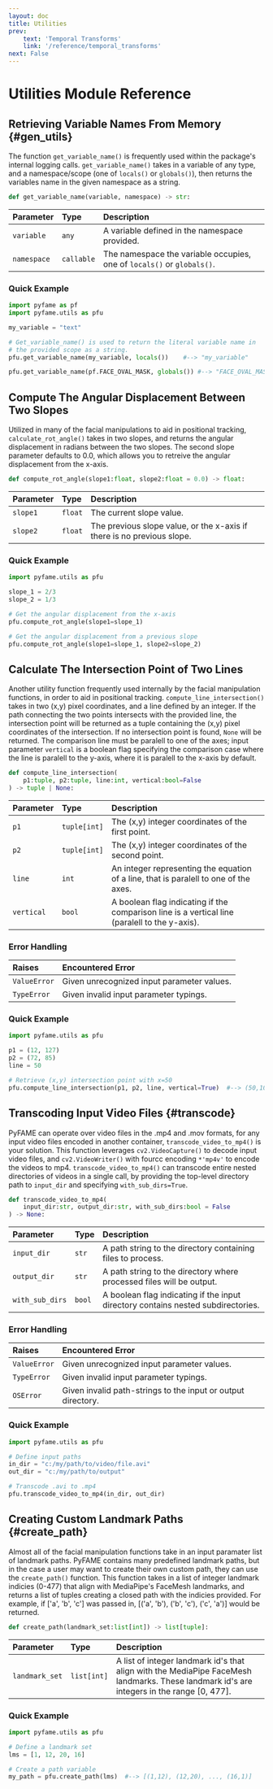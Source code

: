 ```yaml
---
layout: doc
title: Utilities
prev: 
    text: 'Temporal Transforms'
    link: '/reference/temporal_transforms'
next: False
---
```

# Utilities Module Reference

## Retrieving Variable Names From Memory {#gen_utils}

The function `get_variable_name()` is frequently used within the package's internal logging calls. `get_variable_name()` takes in a variable of any type, and a namespace/scope (one of `locals()` or `globals()`), then returns the variables name in the given namespace as a string. 

```python
def get_variable_name(variable, namespace) -> str:
```

| Parameter                  | Type           | Description                                               |
| :------------------------- | :------------- | :-------------------------------------------------------- |
| `variable` | `any` | A variable defined in the namespace provided. |
| `namespace` | `callable` | The namespace the variable occupies, one of `locals()` or `globals()`. |

### Quick Example

```Python
import pyfame as pf
import pyfame.utils as pfu

my_variable = "text"

# Get_variable_name() is used to return the literal variable name in 
# the provided scope as a string.
pfu.get_variable_name(my_variable, locals())    #--> "my_variable"

pfu.get_variable_name(pf.FACE_OVAL_MASK, globals()) #--> "FACE_OVAL_MASK"
```

## Compute The Angular Displacement Between Two Slopes

Utilized in many of the facial manipulations to aid in positional tracking, `calculate_rot_angle()` takes in two slopes, and returns the angular displacement in radians between the two slopes. The second slope parameter defaults to 0.0, which allows you to retreive the angular displacement from the x-axis. 

```python
def compute_rot_angle(slope1:float, slope2:float = 0.0) -> float:
```

| Parameter                  | Type           | Description                                               |
| :------------------------- | :------------- | :-------------------------------------------------------- |
| `slope1` | `float` | The current slope value. |
| `slope2` | `float` | The previous slope value, or the x-axis if there is no previous slope. |

### Quick Example

```Python
import pyfame.utils as pfu

slope_1 = 2/3
slope_2 = 1/3

# Get the angular displacement from the x-axis
pfu.compute_rot_angle(slope1=slope_1)

# Get the angular displacement from a previous slope
pfu.compute_rot_angle(slope1=slope_1, slope2=slope_2)
```

## Calculate The Intersection Point of Two Lines

Another utility function frequently used internally by the facial manipulation functions, in order to aid in positional tracking. `compute_line_intersection()` takes in two (x,y) pixel coordinates, and a line defined by an integer. If the path connecting the two points intersects with the provided line, the intersection point will be returned as a tuple containing the (x,y) pixel coordinates of the intersection. If no intersection point is found, `None` will be returned. The comparison line must be paralell to one of the axes; input parameter `vertical` is a boolean flag specifying the comparison case where the line is paralell to the y-axis, where it is paralell to the x-axis by default. 

```python
def compute_line_intersection(
    p1:tuple, p2:tuple, line:int, vertical:bool=False
) -> tuple | None:
```

| Parameter                  | Type           | Description                                               |
| :------------------------- | :------------- | :-------------------------------------------------------- |
| `p1` | `tuple[int]` | The (x,y) integer coordinates of the first point. |
| `p2` | `tuple[int]` | The (x,y) integer coordinates of the second point. |
| `line` | `int` | An integer representing the equation of a line, that is paralell to one of the axes. |
| `vertical` | `bool` | A boolean flag indicating if the comparison line is a vertical line (paralell to the y-axis). |

### Error Handling

| Raises | Encountered Error |
| :----- | :---- |
| `ValueError` | Given unrecognized input parameter values. |
| `TypeError` | Given invalid input parameter typings. |

### Quick Example

```Python
import pyfame.utils as pfu

p1 = (12, 127)
p2 = (72, 85)
line = 50

# Retrieve (x,y) intersection point with x=50
pfu.compute_line_intersection(p1, p2, line, vertical=True)  #--> (50,100)
```

## Transcoding Input Video Files {#transcode}

PyFAME can operate over video files in the .mp4 and .mov formats, for any input video files encoded in another container, `transcode_video_to_mp4()` is your solution. This function leverages `cv2.VideoCapture()` to decode input video files, and `cv2.VideoWriter()` with fourcc encoding `*'mp4v'` to encode the videos to mp4. `transcode_video_to_mp4()` can transcode entire nested directories of videos in a single call, by providing the top-level directory path to `input_dir` and specifying `with_sub_dirs=True`.

```python
def transcode_video_to_mp4(
    input_dir:str, output_dir:str, with_sub_dirs:bool = False
) -> None:
```

| Parameter                  | Type           | Description                                               |
| :------------------------- | :------------- | :-------------------------------------------------------- |
| `input_dir` | `str` | A path string to the directory containing files to process. |
| `output_dir` | `str` | A path string to the directory where processed files will be output. |
| `with_sub_dirs` | `bool` | A boolean flag indicating if the input directory contains nested subdirectories. |

### Error Handling

| Raises | Encountered Error |
| :----- | :---- |
| `ValueError` | Given unrecognized input parameter values. |
| `TypeError` | Given invalid input parameter typings. |
| `OSError` | Given invalid path-strings to the input or output directory. |

### Quick Example

```Python
import pyfame.utils as pfu

# Define input paths
in_dir = "c:/my/path/to/video/file.avi"
out_dir = "c:/my/path/to/output"

# Transcode .avi to .mp4
pfu.transcode_video_to_mp4(in_dir, out_dir)
```

## Creating Custom Landmark Paths {#create_path}

Almost all of the facial manipulation functions take in an input paramater list of landmark paths. PyFAME contains many predefined landmark paths, but in the case a user may want to create their own custom path, they can use the `create_path()` function. This function takes in a list of integer landmark indicies (0-477) that align with MediaPipe's FaceMesh landmarks, and returns a list of tuples creating a closed path with the indicies provided. For example, if ['a', 'b', 'c'] was passed in, [('a', 'b'), ('b', 'c'), ('c', 'a')] would be returned. 

```Python
def create_path(landmark_set:list[int]) -> list[tuple]:
```

| Parameter                  | Type           | Description                                               |
| :------------------------- | :------------- | :-------------------------------------------------------- |
| `landmark_set` | `list[int]` | A list of integer landmark id's that align with the MediaPipe FaceMesh landmarks. These landmark id's are integers in the range [0, 477]. | 

### Quick Example

```Python
import pyfame.utils as pfu

# Define a landmark set
lms = [1, 12, 20, 16]

# Create a path variable
my_path = pfu.create_path(lms)  #--> [(1,12), (12,20), ..., (16,1)]
```